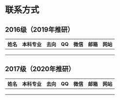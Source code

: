 # 联系方式


## 2016级（2019年推研）

| 姓名 | 本科专业|去向 |  QQ  | 微信 | 邮箱 | 网站 |
| :--: | :-----:|:------: | :--: | :--: | :--: | :--: |
|      |        |        |      |      |      |      |
|      |        |        |      |      |      |      |
|      |        |        |      |      |      |      |

## 2017级（2020年推研）

| 姓名 | 本科专业|去向 |  QQ  | 微信 | 邮箱 | 网站 |
| :--: | :-----:|:------: | :--: | :--: | :--: | :--: |
|      |        |        |      |      |      |      |
|      |        |        |      |      |      |      |
|      |        |        |      |      |      |      |
